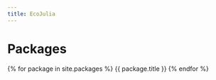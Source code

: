 ```yaml
---
title: EcoJulia
---
```


# Packages

{% for package in site.packages %}
  {{ package.title }}
{% endfor %}
